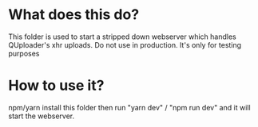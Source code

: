 # What does this do?

This folder is used to start a stripped down webserver which handles QUploader's xhr uploads. Do not use in production. It's only for testing purposes

# How to use it?

npm/yarn install this folder then run "yarn dev" / "npm run dev" and it will start the webserver.

